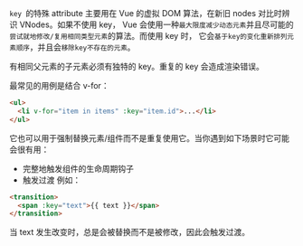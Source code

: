 `key `的特殊 attribute 主要用在 Vue 的虚拟 DOM 算法，在新旧 nodes 对比时辨识 VNodes。如果不使用 key，
Vue 会使用一种`最大限度减少动态元素`并且尽可能的`尝试就地修改/复用相同类型元素`的算法。而使用 key 时，
它会`基于key的变化重新排列元素顺序`，并且会`移除key不存在的元素`。

有相同父元素的子元素必须有独特的 key。重复的 key 会造成渲染错误。

最常见的用例是结合 v-for：

```html
<ul>
  <li v-for="item in items" :key="item.id">...</li>
</ul>
```

它也可以用于强制替换元素/组件而不是重复使用它。当你遇到如下场景时它可能会很有用：

- 完整地触发组件的生命周期钩子
- 触发过渡
  例如：

```html
<transition>
  <span :key="text">{{ text }}</span>
</transition>
```

当 text 发生改变时，<span>总是会被替换而不是被修改，因此会触发过渡。
